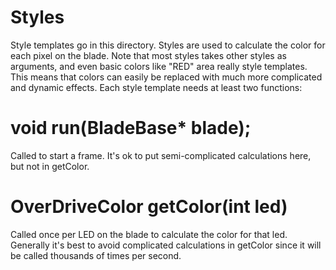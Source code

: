# Styles

Style templates go in this directory. Styles are used to calculate the color for each pixel on the blade.
Note that most styles takes other styles as arguments, and even basic colors like "RED" area really
style templates. This means that colors can easily be replaced with much more complicated and dynamic
effects. Each style template needs at least two functions:

# void run(BladeBase* blade);

Called to start a frame.
It's ok to put semi-complicated calculations here, but not in getColor.

# OverDriveColor getColor(int led)

Called once per LED on the blade to calculate the color for that led.
Generally it's best to avoid complicated calculations in getColor since
it will be called thousands of times per second.
